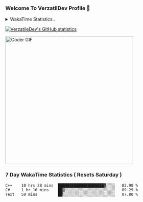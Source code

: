 ### Welcome To VerzatilDev Profile 👋


<!--<img src="https://wakatime.com/share/@VerzatileDev/bd535d51-2b9d-4912-b0bd-87b577275e77.svg" width="500" height="300"> -->


<details>
  <summary>WakaTime Statistics.. </summary>
  <p align = "centre">
    <img src="https://wakatime.com/share/@VerzatileDev/cbbc2307-459f-46d8-a1ac-628d0cf8ac8f.svg" width="700" height="400"/> <img src="https://wakatime.com/share/@VerzatileDev/f4a81dfc-559e-49b7-898e-359659917d4f.svg" width="700" height="400"/>
  </p>
  </details>
  

[![VerzatileDev's GitHub statistics](https://github-readme-stats.vercel.app/api?username=Brianlatt&theme=radical)](https://github.com/Brianlatt) 


<img src="https://media.giphy.com/media/SWoSkN6DxTszqIKEqv/giphy.gif" alt="Coder GIF" width="400">

<!-- [![Top Langs](https://github-readme-stats.vercel.app/api/top-langs/?username=Brianlatt&layout=compact&theme=tokyonight)](https://github.com/Brianlatt) -->

### 7 Day WakaTime Statistics ( Resets Saturday )
<!--START_SECTION:waka-->

```text
C++    10 hrs 28 mins  ████████████████████▓░░░░   82.90 %
C#     1 hr 10 mins    ██▒░░░░░░░░░░░░░░░░░░░░░░   09.29 %
Text   59 mins         ██░░░░░░░░░░░░░░░░░░░░░░░   07.80 %
```

<!--END_SECTION:waka-->
